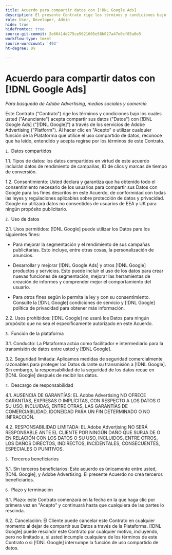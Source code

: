 ```yaml
---
title: Acuerdo para compartir datos con [!DNL Google Ads]
description: El presente Contrato rige los términos y condiciones bajo los cuales usted acepta compartir sus datos con [!DNL Google Ads] a través de los servicios de Adobe Advertising.
role: User, Developer, Admin
hide: true
hidefromtoc: true
source-git-commit: 2e66414d275ce5621605e58b027a47e0cf85a0e5
workflow-type: tm+mt
source-wordcount: '493'
ht-degree: 0%

---
```


# Acuerdo para compartir datos con [!DNL Google Ads]

<!-- In TOC, but hidden from TOC and both external and internal search -->

*Para búsqueda de Adobe Advertising, medios sociales y comercio*

<!-- *Last updated: March 1, 2024* -->

Este Contrato (&quot;Contrato&quot;) rige los términos y condiciones bajo los cuales usted (&quot;Anunciante&quot;) acepta compartir sus datos (&quot;Datos&quot;) con [!DNL Google Ads] (&quot;[!DNL Google]&quot;) a través de los servicios de Adobe Advertising (&quot;Platform&quot;). Al hacer clic en &quot;Acepto&quot; o utilizar cualquier función de la Plataforma que utilice el uso compartido de datos, reconoce que ha leído, entendido y acepta regirse por los términos de este Contrato.

`1.` Datos compartidos

1.1. Tipos de datos: los datos compartidos en virtud de este acuerdo incluirán datos de rendimiento de campañas, ID de clics y marcas de tiempo de conversión.

1.2. Consentimiento: Usted declara y garantiza que ha obtenido todo el consentimiento necesario de los usuarios para compartir sus Datos con Google para los fines descritos en este Acuerdo, de conformidad con todas las leyes y regulaciones aplicables sobre protección de datos y privacidad. Google no utilizará datos no consentidos de usuarios de EEA y UK para ningún propósito publicitario.

`2.` Uso de datos

2.1. Usos permitidos: [!DNL Google] puede utilizar los Datos para los siguientes fines:

* Para mejorar la segmentación y el rendimiento de sus campañas publicitarias. Esto incluye, entre otras cosas, la personalización de anuncios.

* Desarrollar y mejorar [!DNL Google Ads] y otros [!DNL Google] productos y servicios. Esto puede incluir el uso de los datos para crear nuevas funciones de segmentación, mejorar las herramientas de creación de informes y comprender mejor el comportamiento del usuario.

* Para otros fines según lo permita la ley y con su consentimiento. Consulte la [!DNL Google] condiciones de servicio y [!DNL Google] política de privacidad para obtener más información.

2.2. Usos prohibidos: [!DNL Google] no usará los Datos para ningún propósito que no sea el específicamente autorizado en este Acuerdo.

`3.` Función de la plataforma

3.1. Conducto: La Plataforma actúa como facilitador e intermediario para la transmisión de datos entre usted y [!DNL Google].

3.2. Seguridad limitada: Aplicamos medidas de seguridad comercialmente razonables para proteger los Datos durante su transmisión a [!DNL Google]. Sin embargo, la responsabilidad de la seguridad de los datos recae en [!DNL Google] después de recibir los datos.

`4.` Descargo de responsabilidad

4.1. AUSENCIA DE GARANTÍAS: EL Adobe Advertising NO OFRECE GARANTÍAS, EXPRESAS O IMPLÍCITAS, CON RESPECTO A LOS DATOS O SU USO, INCLUIDAS, ENTRE OTRAS, LAS GARANTÍAS DE COMERCIABILIDAD, IDONEIDAD PARA UN FIN DETERMINADO O NO INFRACCIÓN.

4.2. RESPONSABILIDAD LIMITADA: EL Adobe Advertising NO SERÁ RESPONSABLE ANTE EL CLIENTE POR NINGÚN DAÑO QUE SURJA DE O EN RELACIÓN CON LOS DATOS O SU USO, INCLUIDOS, ENTRE OTROS, LOS DAÑOS DIRECTOS, INDIRECTOS, INCIDENTALES, CONSECUENTES, ESPECIALES O PUNITIVOS.

`5.` Terceros beneficiarios

5.1. Sin terceros beneficiarios: Este acuerdo es únicamente entre usted, [!DNL Google], y Adobe Advertising. El presente Acuerdo no crea terceros beneficiarios.

`6.` Plazo y terminación

6.1. Plazo: este Contrato comenzará en la fecha en la que haga clic por primera vez en &quot;Acepto&quot; y continuará hasta que cualquiera de las partes lo rescinda.

6.2. Cancelación: El Cliente puede cancelar este Contrato en cualquier momento al dejar de compartir sus Datos a través de la Plataforma. [!DNL Google] puede rescindir este Contrato por cualquier motivo, incluyendo, pero no limitado a, si usted incumple cualquiera de los términos de este Contrato o si [!DNL Google] interrumpe la función de uso compartido de datos.

